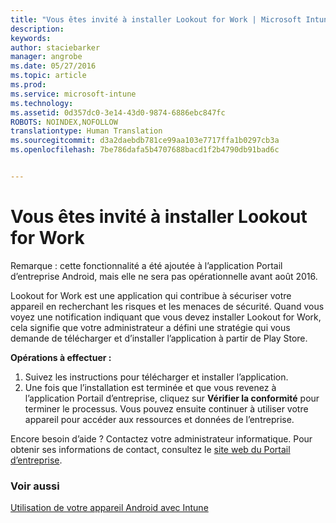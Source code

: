 ```yaml
---
title: "Vous êtes invité à installer Lookout for Work | Microsoft Intune"
description: 
keywords: 
author: staciebarker
manager: angrobe
ms.date: 05/27/2016
ms.topic: article
ms.prod: 
ms.service: microsoft-intune
ms.technology: 
ms.assetid: 0d357dc0-3e14-43d0-9874-6886ebc847fc
ROBOTS: NOINDEX,NOFOLLOW
translationtype: Human Translation
ms.sourcegitcommit: d3a2daebdb781ce99aa103e7717ffa1b0297cb3a
ms.openlocfilehash: 7be786dafa5b4707688bacd1f2b4790db91bad6c


---
```


# Vous êtes invité à installer Lookout for Work
Remarque : cette fonctionnalité a été ajoutée à l’application Portail d’entreprise Android, mais elle ne sera pas opérationnelle avant août 2016.

Lookout for Work est une application qui contribue à sécuriser votre appareil en recherchant les risques et les menaces de sécurité. Quand vous voyez une notification indiquant que vous devez installer Lookout for Work, cela signifie que votre administrateur a défini une stratégie qui vous demande de télécharger et d’installer l’application à partir de Play Store.

**Opérations à effectuer :**

1.  Suivez les instructions pour télécharger et installer l’application.
2.  Une fois que l’installation est terminée et que vous revenez à l’application Portail d’entreprise, cliquez sur **Vérifier la conformité** pour terminer le processus. Vous pouvez ensuite continuer à utiliser votre appareil pour accéder aux ressources et données de l’entreprise.

Encore besoin d’aide ? Contactez votre administrateur informatique. Pour obtenir ses informations de contact, consultez le [site web du Portail d’entreprise](http://portal.manage.microsoft.com).

### Voir aussi
[Utilisation de votre appareil Android avec Intune](using-your-android-device-with-intune.md)



<!--HONumber=Aug16_HO4-->


